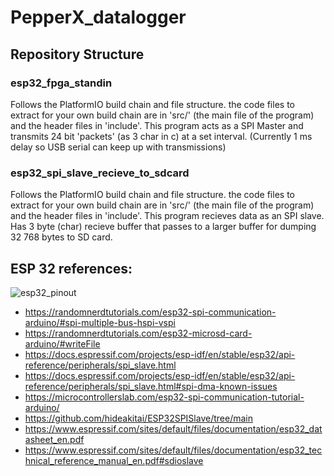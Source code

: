 # PepperX_datalogger
## Repository Structure
### esp32_fpga_standin 
Follows the PlatformIO build chain and file structure. the code files to extract for your own build chain are in 'src/' (the main file of the program) and the header files in 'include'.
This program acts as a SPI Master and transmits 24 bit 'packets' (as 3 char in c) at a set interval. (Currently 1 ms delay so USB serial can keep up with transmissions)

### esp32_spi_slave_recieve_to_sdcard 
Follows the PlatformIO build chain and file structure. the code files to extract for your own build chain are in 'src/' (the main file of the program) and the header files in 'include'.
This program recieves data as an SPI slave. Has 3 byte (char) recieve buffer that passes to a larger buffer for dumping 32 768 bytes to SD card. 


## ESP 32 references:
![esp32_pinout](https://m.media-amazon.com/images/I/81qFXiQh-ZL._AC_SL1500_.jpg)
- https://randomnerdtutorials.com/esp32-spi-communication-arduino/#spi-multiple-bus-hspi-vspi
- https://randomnerdtutorials.com/esp32-microsd-card-arduino/#writeFile
- https://docs.espressif.com/projects/esp-idf/en/stable/esp32/api-reference/peripherals/spi_slave.html
- https://docs.espressif.com/projects/esp-idf/en/stable/esp32/api-reference/peripherals/spi_slave.html#spi-dma-known-issues
- https://microcontrollerslab.com/esp32-spi-communication-tutorial-arduino/
- https://github.com/hideakitai/ESP32SPISlave/tree/main
- https://www.espressif.com/sites/default/files/documentation/esp32_datasheet_en.pdf
- https://www.espressif.com/sites/default/files/documentation/esp32_technical_reference_manual_en.pdf#sdioslave
